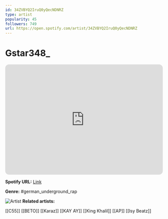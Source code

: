 ```yaml
---
id: 34ZVBYQ2IruQ0yQecNDNRZ
type: artist
popularity: 45
followers: 749
url: https://open.spotify.com/artist/34ZVBYQ2IruQ0yQecNDNRZ
---
```

# Gstar348_

<iframe style="border-radius:12px" src="https://open.spotify.com/embed/artist/34ZVBYQ2IruQ0yQecNDNRZ" width="100%" height="352" frameBorder="0" allowfullscreen="" allow="autoplay; clipboard-write; encrypted-media; fullscreen; picture-in-picture" loading="lazy"></iframe>

**Spotify URL:** [Link](https://open.spotify.com/artist/34ZVBYQ2IruQ0yQecNDNRZ)

**Genre:**  #german_underground_rap

![Artist](https://i.scdn.co/image/ab67616d0000b273af9a1570a546a92c0f5d0c00)
**Related artists:**

[[C55]]
[[BETO]]
[[Karaz]]
[[KAY AY]]
[[King Khalil]]
[[AP]]
[[Isy Beatz]]
